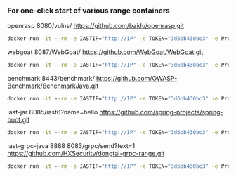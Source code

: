 ### For one-click start of various range containers



openrasp 8080/vulns/   https://github.com/baidu/openrasp.git
```cmd
docker run -it --rm -e IASTIP="http://IP" -e TOKEN="3d6bb430bc3" -e ProjectName="openrasp" registry.cn-hangzhou.aliyuncs.com/tscuite/bachang:openrasp-v2
```


webgoat 8087/WebGoat/   https://github.com/WebGoat/WebGoat.git
```cmd
docker run -it --rm -e IASTIP="http://IP" -e TOKEN="3d6bb430bc3" -e ProjectName="webgoat" registry.cn-hangzhou.aliyuncs.com/tscuite/bachang:webgoat-v2
```


benchmark 8443/benchmark/   https://github.com/OWASP-Benchmark/BenchmarkJava.git
```cmd
docker run -it --rm -e IASTIP="http://IP" -e TOKEN="3d6bb430bc3" -e ProjectName="benchmark" registry.cn-hangzhou.aliyuncs.com/tscuite/bachang:benchmark-v2
```


iast-jar 8085/iast6\?name=hello  https://github.com/spring-projects/spring-boot.git
```cmd
docker run -it --rm -e IASTIP="http://IP" -e TOKEN="3d6bb430bc3" -e ProjectName="iast-jar" registry.cn-hangzhou.aliyuncs.com/tscuite/bachang:iast-jar-v2
```


iast-grpc-java 8888 8083/grpc/send?text=1  https://github.com/HXSecurity/dongtai-grpc-range.git
```cmd
docker run -it --rm -e IASTIP="http://IP" -e TOKEN="3d6bb430bc3" -e ProjectName="iast-grpc-java" registry.cn-hangzhou.aliyuncs.com/tscuite/bachang:iast-grpc-java-v2
```